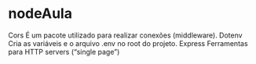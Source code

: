# nodeAula
Cors
	É um pacote utilizado para realizar conexões (middleware).
Dotenv 
	Cria as variáveis e o arquivo .env no root do projeto.
Express 
	Ferramentas para HTTP servers (“single page”)
